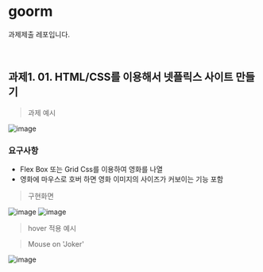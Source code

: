 # goorm
과제제출 레포입니다.

<br>

## 과제1. 01. HTML/CSS를 이용해서 넷플릭스 사이트 만들기

> 과제 예시

![image](https://github.com/khv9786/goorm/assets/96505736/6ffc3ab1-f542-4e06-96cd-2c83263807ee)

### 요구사항
- Flex Box 또는 Grid Css를 이용하여 영화를 나열
- 영화에 마우스로 호버 하면 영화 이미지의 사이즈가 커보이는 기능 포함

> 구현화면 

![image](https://github.com/khv9786/goorm/assets/96505736/8bd34c71-559d-4dc1-909b-8c163fa6034f)
![image](https://github.com/khv9786/goorm/assets/96505736/b473fd66-ab66-4e75-b586-70c7d9f9286d)


> hover 적용 예시

> Mouse on 'Joker'

![image](https://github.com/khv9786/goorm/assets/96505736/633e2ff0-4c16-44ac-9bb0-89039167efbe)








